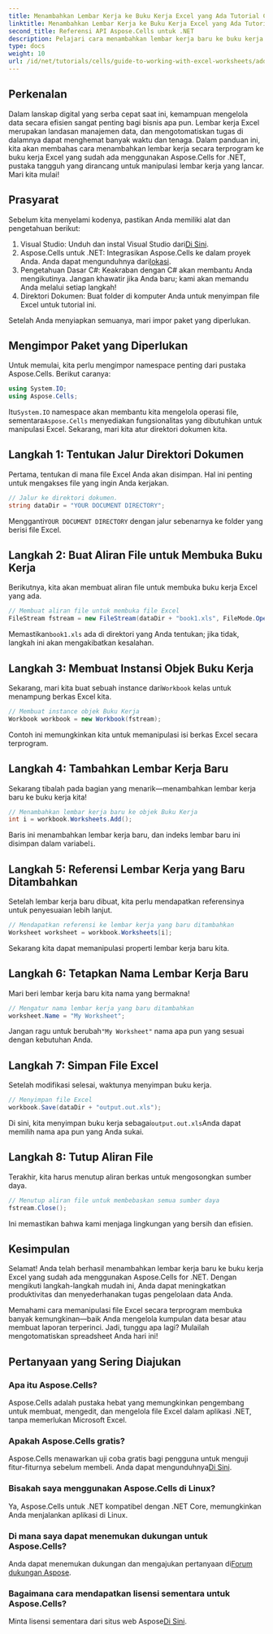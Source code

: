 ```yaml
---
title: Menambahkan Lembar Kerja ke Buku Kerja Excel yang Ada Tutorial C#
linktitle: Menambahkan Lembar Kerja ke Buku Kerja Excel yang Ada Tutorial C#
second_title: Referensi API Aspose.Cells untuk .NET
description: Pelajari cara menambahkan lembar kerja baru ke buku kerja Excel yang sudah ada secara terprogram menggunakan Aspose.Cells for .NET. Panduan langkah demi langkah ini mencakup penyimpanan buku kerja yang dimodifikasi, sehingga memudahkan pengembang.
type: docs
weight: 10
url: /id/net/tutorials/cells/guide-to-working-with-excel-worksheets/adding-worksheet-to-existing-excel-workbook-csharp-tutorial/
---
```

## Perkenalan

Dalam lanskap digital yang serba cepat saat ini, kemampuan mengelola data secara efisien sangat penting bagi bisnis apa pun. Lembar kerja Excel merupakan landasan manajemen data, dan mengotomatiskan tugas di dalamnya dapat menghemat banyak waktu dan tenaga. Dalam panduan ini, kita akan membahas cara menambahkan lembar kerja secara terprogram ke buku kerja Excel yang sudah ada menggunakan Aspose.Cells for .NET, pustaka tangguh yang dirancang untuk manipulasi lembar kerja yang lancar. Mari kita mulai!

## Prasyarat

Sebelum kita menyelami kodenya, pastikan Anda memiliki alat dan pengetahuan berikut:

1.  Visual Studio: Unduh dan instal Visual Studio dari[Di Sini](https://visualstudio.microsoft.com/vs/).
2. Aspose.Cells untuk .NET: Integrasikan Aspose.Cells ke dalam proyek Anda. Anda dapat mengunduhnya dari[lokasi](https://releases.aspose.com/cells/net/).
3. Pengetahuan Dasar C#: Keakraban dengan C# akan membantu Anda mengikutinya. Jangan khawatir jika Anda baru; kami akan memandu Anda melalui setiap langkah!
4. Direktori Dokumen: Buat folder di komputer Anda untuk menyimpan file Excel untuk tutorial ini.

Setelah Anda menyiapkan semuanya, mari impor paket yang diperlukan.

## Mengimpor Paket yang Diperlukan

Untuk memulai, kita perlu mengimpor namespace penting dari pustaka Aspose.Cells. Berikut caranya:

```csharp
using System.IO;
using Aspose.Cells;
```

 Itu`System.IO` namespace akan membantu kita mengelola operasi file, sementara`Aspose.Cells` menyediakan fungsionalitas yang dibutuhkan untuk manipulasi Excel. Sekarang, mari kita atur direktori dokumen kita.

## Langkah 1: Tentukan Jalur Direktori Dokumen

Pertama, tentukan di mana file Excel Anda akan disimpan. Hal ini penting untuk mengakses file yang ingin Anda kerjakan.

```csharp
// Jalur ke direktori dokumen.
string dataDir = "YOUR DOCUMENT DIRECTORY";
```

 Mengganti`YOUR DOCUMENT DIRECTORY` dengan jalur sebenarnya ke folder yang berisi file Excel.

## Langkah 2: Buat Aliran File untuk Membuka Buku Kerja

Berikutnya, kita akan membuat aliran file untuk membuka buku kerja Excel yang ada.

```csharp
// Membuat aliran file untuk membuka file Excel
FileStream fstream = new FileStream(dataDir + "book1.xls", FileMode.Open);
```

 Memastikan`book1.xls` ada di direktori yang Anda tentukan; jika tidak, langkah ini akan mengakibatkan kesalahan.

## Langkah 3: Membuat Instansi Objek Buku Kerja

 Sekarang, mari kita buat sebuah instance dari`Workbook` kelas untuk menampung berkas Excel kita.

```csharp
// Membuat instance objek Buku Kerja
Workbook workbook = new Workbook(fstream);
```

Contoh ini memungkinkan kita untuk memanipulasi isi berkas Excel secara terprogram.

## Langkah 4: Tambahkan Lembar Kerja Baru

Sekarang tibalah pada bagian yang menarik—menambahkan lembar kerja baru ke buku kerja kita!

```csharp
// Menambahkan lembar kerja baru ke objek Buku Kerja
int i = workbook.Worksheets.Add();
```

 Baris ini menambahkan lembar kerja baru, dan indeks lembar baru ini disimpan dalam variabel`i`.

## Langkah 5: Referensi Lembar Kerja yang Baru Ditambahkan

Setelah lembar kerja baru dibuat, kita perlu mendapatkan referensinya untuk penyesuaian lebih lanjut.

```csharp
// Mendapatkan referensi ke lembar kerja yang baru ditambahkan
Worksheet worksheet = workbook.Worksheets[i];
```

Sekarang kita dapat memanipulasi properti lembar kerja baru kita.

## Langkah 6: Tetapkan Nama Lembar Kerja Baru

Mari beri lembar kerja baru kita nama yang bermakna!

```csharp
// Mengatur nama lembar kerja yang baru ditambahkan
worksheet.Name = "My Worksheet";
```

 Jangan ragu untuk berubah`"My Worksheet"` nama apa pun yang sesuai dengan kebutuhan Anda.

## Langkah 7: Simpan File Excel

Setelah modifikasi selesai, waktunya menyimpan buku kerja.

```csharp
// Menyimpan file Excel
workbook.Save(dataDir + "output.out.xls");
```

 Di sini, kita menyimpan buku kerja sebagai`output.out.xls`Anda dapat memilih nama apa pun yang Anda sukai.

## Langkah 8: Tutup Aliran File

Terakhir, kita harus menutup aliran berkas untuk mengosongkan sumber daya.

```csharp
// Menutup aliran file untuk membebaskan semua sumber daya
fstream.Close();
```

Ini memastikan bahwa kami menjaga lingkungan yang bersih dan efisien.

## Kesimpulan

Selamat! Anda telah berhasil menambahkan lembar kerja baru ke buku kerja Excel yang sudah ada menggunakan Aspose.Cells for .NET. Dengan mengikuti langkah-langkah mudah ini, Anda dapat meningkatkan produktivitas dan menyederhanakan tugas pengelolaan data Anda. 

Memahami cara memanipulasi file Excel secara terprogram membuka banyak kemungkinan—baik Anda mengelola kumpulan data besar atau membuat laporan terperinci. Jadi, tunggu apa lagi? Mulailah mengotomatiskan spreadsheet Anda hari ini!

## Pertanyaan yang Sering Diajukan

### Apa itu Aspose.Cells?
Aspose.Cells adalah pustaka hebat yang memungkinkan pengembang untuk membuat, mengedit, dan mengelola file Excel dalam aplikasi .NET, tanpa memerlukan Microsoft Excel.

### Apakah Aspose.Cells gratis?
 Aspose.Cells menawarkan uji coba gratis bagi pengguna untuk menguji fitur-fiturnya sebelum membeli. Anda dapat mengunduhnya[Di Sini](https://releases.aspose.com/cells/net/).

### Bisakah saya menggunakan Aspose.Cells di Linux?
Ya, Aspose.Cells untuk .NET kompatibel dengan .NET Core, memungkinkan Anda menjalankan aplikasi di Linux.

### Di mana saya dapat menemukan dukungan untuk Aspose.Cells?
 Anda dapat menemukan dukungan dan mengajukan pertanyaan di[Forum dukungan Aspose](https://forum.aspose.com/c/cells/9).

### Bagaimana cara mendapatkan lisensi sementara untuk Aspose.Cells?
 Minta lisensi sementara dari situs web Aspose[Di Sini](https://purchase.conholdate.com/temporary-license/).